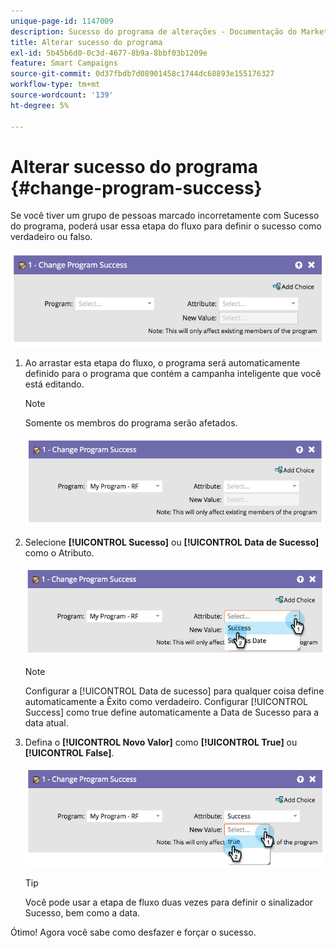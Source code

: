 ```yaml
---
unique-page-id: 1147009
description: Sucesso do programa de alterações - Documentação do Marketo - Documentação do produto
title: Alterar sucesso do programa
exl-id: 5b45b6d0-0c3d-4677-8b9a-8bbf03b1209e
feature: Smart Campaigns
source-git-commit: 0d37fbdb7d08901458c1744dc68893e155176327
workflow-type: tm+mt
source-wordcount: '139'
ht-degree: 5%

---
```


# Alterar sucesso do programa {#change-program-success}

Se você tiver um grupo de pessoas marcado incorretamente com Sucesso do programa, poderá usar essa etapa do fluxo para definir o sucesso como verdadeiro ou falso.

![](assets/change-program-success-1.png)

1. Ao arrastar esta etapa do fluxo, o programa será automaticamente definido para o programa que contém a campanha inteligente que você está editando.

   >[!NOTE]
   >
   >Somente os membros do programa serão afetados.

   ![](assets/change-program-success-2.png)

1. Selecione **[!UICONTROL Sucesso]** ou **[!UICONTROL Data de Sucesso]** como o Atributo.

   ![](assets/change-program-success-3.png)

   >[!NOTE]
   >
   >Configurar a [!UICONTROL Data de sucesso] para qualquer coisa define automaticamente a Êxito como verdadeiro. Configurar [!UICONTROL Success] como true define automaticamente a Data de Sucesso para a data atual.

1. Defina o **[!UICONTROL Novo Valor]** como **[!UICONTROL True]** ou **[!UICONTROL False]**.

   ![](assets/change-program-success-4.png)

   >[!TIP]
   >
   >Você pode usar a etapa de fluxo duas vezes para definir o sinalizador Sucesso, bem como a data.

Ótimo! Agora você sabe como desfazer e forçar o sucesso.
